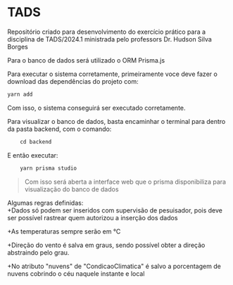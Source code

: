 # TADS
Repositório criado para desenvolvimento do exercício prático para a disciplina de TADS/2024.1 ministrada pelo professors Dr. Hudson Silva Borges

Para o banco de dados será utilizado o ORM Prisma.js

Para executar o sistema corretamente, primeiramente voce deve fazer o download das dependências do projeto com:
````c
yarn add
````

Com isso, o sistema conseguirá ser executado corretamente.

Para visualizar o banco de dados, basta encaminhar o terminal para dentro da pasta backend, com o comando:
````c
    cd backend
````

E então executar:
````c
    yarn prisma studio
````

> Com isso será aberta a interface web que o prisma disponibiliza para visualização do banco de dados

Algumas regras definidas:  
+Dados só podem ser inseridos com supervisão de pesuisador, pois deve ser possível rastrear quem autorizou a inserção dos dados

+As temperaturas sempre serão em °C

+Direção do vento é salva em graus, sendo possível obter a direção abstraindo pelo grau.

+No atributo "nuvens" de "CondicaoClimatica" é salvo a porcentagem de nuvens cobrindo o céu naquele instante e local
